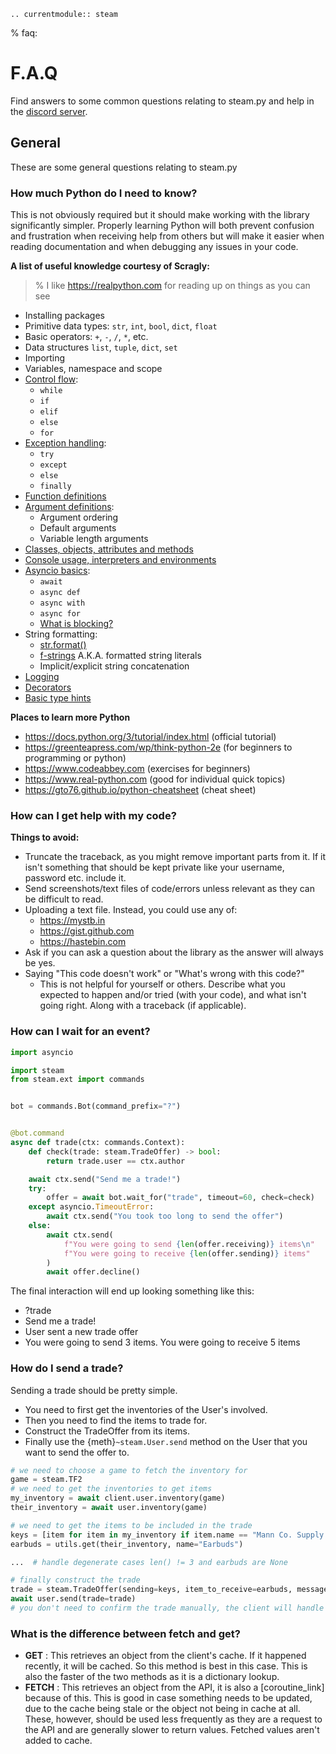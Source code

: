 ```{eval-rst}
.. currentmodule:: steam
```

% faq:

# F.A.Q

Find answers to some common questions relating to steam.py and help in the [discord server](https://discord.gg/MQ68WUS).

## General

These are some general questions relating to steam.py

### How much Python do I need to know?

This is not obviously required but it should make working with the library significantly simpler. Properly learning
Python will both prevent confusion and frustration when receiving help from others but will make it easier when reading
documentation and when debugging any issues in your code.

**A list of useful knowledge courtesy of Scragly:**

> % I like <https://realpython.com> for reading up on things as you can see

- Installing packages
- Primitive data types: `str`, `int`, `bool`, `dict`, `float`
- Basic operators: `+`, `-`, `/`, `*`, etc.
- Data structures `list`, `tuple`, `dict`, `set`
- Importing
- Variables, namespace and scope
- [Control flow](https://realpython.com/python-conditional-statements):
  - `while`
  - `if`
  - `elif`
  - `else`
  - `for`
- [Exception handling](https://realpython.com/python-exceptions):
  - `try`
  - `except`
  - `else`
  - `finally`
- [Function definitions](https://realpython.com/defining-your-own-python-function)
- [Argument definitions](https://realpython.com/python-kwargs-and-args):
  - Argument ordering
  - Default arguments
  - Variable length arguments
- [Classes, objects, attributes and methods](https://realpython.com/python3-object-oriented-programming)
- [Console usage, interpreters and environments](https://realpython.com/python-virtual-environments-a-primer)
- [Asyncio basics](https://realpython.com/async-io-python):
  - `await`
  - `async def`
  - `async with`
  - `async for`
  - [What is blocking?](https://discordpy.rtfs.io/en/latest/faq.html#what-does-blocking-mean)
- String formatting:
  - [str.format()](https://pyformat.info)
  - [f-strings](https://realpython.com/python-f-strings) A.K.A. formatted string literals
  - Implicit/explicit string concatenation
- [Logging](https://realpython.com/courses/logging-python)
- [Decorators](https://realpython.com/primer-on-python-decorators)
- [Basic type hints](https://realpython.com/python-type-checking)

**Places to learn more Python**

- <https://docs.python.org/3/tutorial/index.html> (official tutorial)
- <https://greenteapress.com/wp/think-python-2e> (for beginners to programming or python)
- <https://www.codeabbey.com> (exercises for beginners)
- <https://www.real-python.com> (good for individual quick topics)
- <https://gto76.github.io/python-cheatsheet> (cheat sheet)

### How can I get help with my code?

**Things to avoid:**

- Truncate the traceback, as you might remove important parts from it. If it isn't something that should be kept
  private like your username, password etc. include it.
- Send screenshots/text files of code/errors unless relevant as they can be difficult to read.
- Uploading a text file. Instead, you could use any of:
  - <https://mystb.in>
  - <https://gist.github.com>
  - <https://hastebin.com>
- Ask if you can ask a question about the library as the answer will always be yes.
- Saying "This code doesn't work" or "What's wrong with this code?"
  - This is not helpful for yourself or others. Describe what you expected to happen and/or tried (with your code),
      and what isn't going right. Along with a traceback (if applicable).

### How can I wait for an event?

```python
import asyncio

import steam
from steam.ext import commands


bot = commands.Bot(command_prefix="?")


@bot.command
async def trade(ctx: commands.Context):
    def check(trade: steam.TradeOffer) -> bool:
        return trade.user == ctx.author

    await ctx.send("Send me a trade!")
    try:
        offer = await bot.wait_for("trade", timeout=60, check=check)
    except asyncio.TimeoutError:
        await ctx.send("You took too long to send the offer")
    else:
        await ctx.send(
            f"You were going to send {len(offer.receiving)} items\n"
            f"You were going to receive {len(offer.sending)} items"
        )
        await offer.decline()
```

The final interaction will end up looking something like this:

- ?trade
- Send me a trade!
- User sent a new trade offer
- You were going to send 3 items. You were going to receive 5 items

### How do I send a trade?

Sending a trade should be pretty simple.

- You need to first get the inventories of the User's involved.
- Then you need to find the items to trade for.
- Construct the TradeOffer from its items.
- Finally use the {meth}`~steam.User.send` method on the User that you want to send the offer to.

```python
# we need to choose a game to fetch the inventory for
game = steam.TF2
# we need to get the inventories to get items
my_inventory = await client.user.inventory(game)
their_inventory = await user.inventory(game)

# we need to get the items to be included in the trade
keys = [item for item in my_inventory if item.name == "Mann Co. Supply Crate Key"][:3]
earbuds = utils.get(their_inventory, name="Earbuds")

...  # handle degenerate cases len() != 3 and earbuds are None

# finally construct the trade
trade = steam.TradeOffer(sending=keys, item_to_receive=earbuds, message="This trade was made using steam.py")
await user.send(trade=trade)
# you don't need to confirm the trade manually, the client will handle that for you
```

### What is the difference between fetch and get?

- **GET**
  : This retrieves an object from the client's cache. If it happened recently, it will be cached. So this method is best
    in this case. This is also the faster of the two methods as it is a dictionary lookup.
- **FETCH**
  : This retrieves an object from the API, it is also a [coroutine_link] because of this. This is good in case
    something needs to be updated, due to the cache being stale or the object not being in cache at all. These, however,
    should be used less frequently as they are a request to the API and are generally slower to return values. Fetched
    values aren't added to cache.
